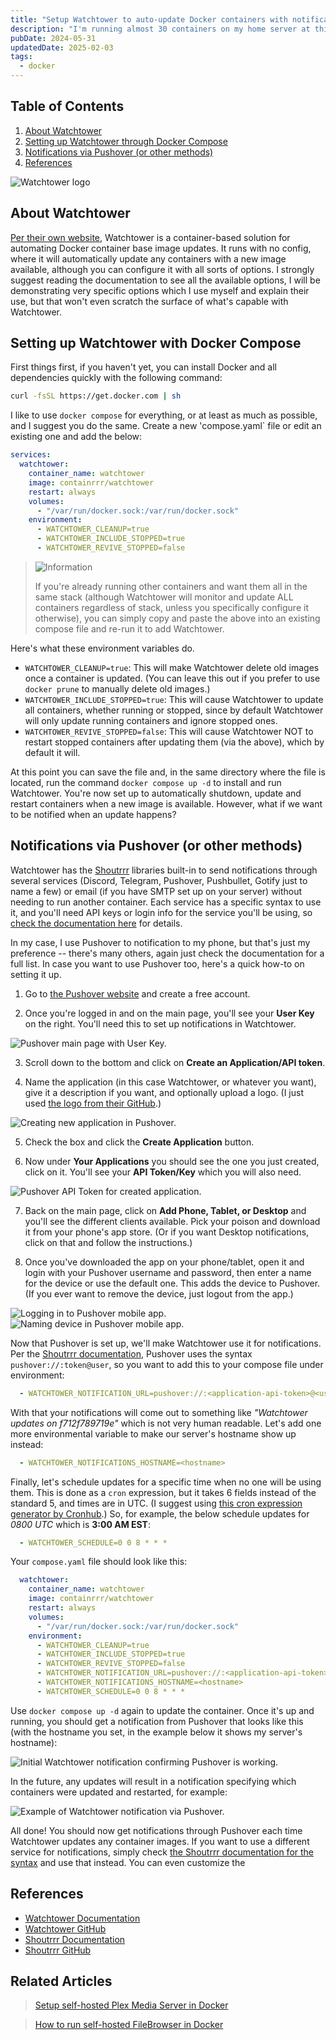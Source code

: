 ```yaml
---
title: "Setup Watchtower to auto-update Docker containers with notifications"
description: "I'm running almost 30 containers on my home server at this point, and I'm extremely lazy when it comes to updating them. Watchtower is a lightweight set-it-and-forget-it solution to auto-updating containers, and it even has built-in notifications. Here's how to set it up."
pubDate: 2024-05-31
updatedDate: 2025-02-03
tags:
  - docker
---
```


## Table of Contents

1. [About Watchtower](#about)
2. [Setting up Watchtower through Docker Compose](#setup)
3. [Notifications via Pushover (or other methods)](#notifications)
4. [References](#ref)

![Watchtower logo](../../img/blog/watchtower.png)

<div id='about'/>

## About Watchtower

<a href="https://containrrr.dev/watchtower" target="_blank" data-umami-event="watchtower-notifications-site">Per their own website</a>, Watchtower is a container-based solution for automating Docker container base image updates. It runs with no config, where it will automatically update any containers with a new image available, although you can configure it with all sorts of options. I strongly suggest reading the documentation to see all the available options, I will be demonstrating very specific options which I use myself and explain their use, but that won't even scratch the surface of what's capable with Watchtower.

## Setting up Watchtower with Docker Compose

First things first, if you haven't yet, you can install Docker and all dependencies quickly with the following command:

```bash
curl -fsSL https://get.docker.com | sh
```

I like to use `docker compose` for everything, or at least as much as possible, and I suggest you do the same. Create a new 'compose.yaml` file or edit an existing one and add the below:

```yaml
services:
  watchtower:
    container_name: watchtower
    image: containrrr/watchtower
    restart: always
    volumes:
      - "/var/run/docker.sock:/var/run/docker.sock"
    environment:
      - WATCHTOWER_CLEANUP=true
      - WATCHTOWER_INCLUDE_STOPPED=true
      - WATCHTOWER_REVIVE_STOPPED=false
```
> <img src="/assets/info.svg" class="info" loading="lazy" decoding="async" alt="Information">
>
> If you're already running other containers and want them all in the same stack (although Watchtower will monitor and update ALL containers regardless of stack, unless you specifically configure it otherwise), you can simply copy and paste the above into an existing compose file and re-run it to add Watchtower.

Here's what these environment variables do.

- `WATCHTOWER_CLEANUP=true`: This will make Watchtower delete old images once a container is updated. (You can leave this out if you prefer to use `docker prune` to manually delete old images.)
- `WATCHTOWER_INCLUDE_STOPPED=true`: This will cause Watchtower to update all containers, whether running or stopped, since by default Watchtower will only update running containers and ignore stopped ones.
- `WATCHTOWER_REVIVE_STOPPED=false`: This will cause Watchtower NOT to restart stopped containers after updating them (via the above), which by default it will.

At this point you can save the file and, in the same directory where the file is located, run the command `docker compose up -d` to install and run Watchtower. You're now set up to automatically shutdown, update and restart containers when a new image is available. However, what if we want to be notified when an update happens?

<div id='notifications'/>

## Notifications via Pushover (or other methods)

Watchtower has the <a href="https://github.com/containrrr/shoutrrr" target="_blank" data-umami-event="watchtower-notifications-shoutrrr-gh">Shoutrrr</a> libraries built-in to send notifications through several services (Discord, Telegram, Pushover, Pushbullet, Gotify just to name a few) or email (if you have SMTP set up on your server) without needing to run another container. Each service has a specific syntax to use it, and you'll need API keys or login info for the service you'll be using, so <a href="https://containrrr.dev/shoutrrr/v0.8/services/overview" target="_blank" data-umami-event="watchtower-notifications-shoutrrr-docs-services">check the documentation here</a> for details.

In my case, I use Pushover to notification to my phone, but that's just my preference -- there's many others, again just check the documentation for a full list. In case you want to use Pushover too, here's a quick how-to on setting it up.

1. Go to <a href="https://pushover.net" target="_blank" data-umami-event="watchtower-notifications-pushover">the Pushover website</a> and create a free account.

2. Once you're logged in and on the main page, you'll see your **User Key** on the right. You'll need this to set up notifications in Watchtower.

![Pushover main page with User Key.](../../img/blog/pushover1.png 'Pushover main page with User Key')

3. Scroll down to the bottom and click on **Create an Application/API token**.

4. Name the application (in this case Watchtower, or whatever you want), give it a description if you want, and optionally upload a logo. (I just used <a href="https://github.com/containrrr/watchtower/blob/main/logo.png" target="_blank">the logo from their GitHub</a>.)

![Creating new application in Pushover.](../../img/blog/pushover2.png 'Creating new application in Pushover')

5. Check the box and click the **Create Application** button.

6. Now under **Your Applications** you should see the one you just created, click on it. You'll see your **API Token/Key** which you will also need.

![Pushover API Token for created application.](../../img/blog/pushover3.png 'Pushover API Token for created application')

7. Back on the main page, click on **Add Phone, Tablet, or Desktop** and you'll see the different clients available. Pick your poison and download it from your phone's app store. (Or if you want Desktop notifications, click on that and follow the instructions.)

8. Once you've downloaded the app on your phone/tablet, open it and login with your Pushover username and password, then enter a name for the device or use the default one. This adds the device to Pushover. (If you ever want to remove the device, just logout from the app.)

![Logging in to Pushover mobile app.](../../img/blog/pushover4.jpg 'Logging in to Pushover mobile app')
![Naming device in Pushover mobile app.](../../img/blog/pushover5.jpg 'Naming device in Pushover mobile app')

Now that Pushover is set up, we'll make Watchtower use it for notifications. Per the <a href="https://containrrr.dev/shoutrrr/v0.8/services/pushover" target="_blank" data-umami-event="watchtower-notifications-shoutrrr-docs-pushover">Shoutrrr documentation</a>, Pushover uses the syntax `pushover://:token@user`, so you want to add this to your compose file under environment:

```yaml
  - WATCHTOWER_NOTIFICATION_URL=pushover://:<application-api-token>@<user-key>
```

With that your notifications will come out to something like *"Watchtower updates on f712f789719e"* which is not very human readable. Let's add one more environmental variable to make our server's hostname show up instead:

```yaml
  - WATCHTOWER_NOTIFICATIONS_HOSTNAME=<hostname>
```

Finally, let's schedule updates for a specific time when no one will be using them. This is done as a `cron` expression, but it takes 6 fields instead of the standard 5, and times are in UTC. (I suggest using <a href="https://crontab.cronhub.io" target="_blank" data-umami-event="watchtower-notifications-cronhub">this cron expression generator by Cronhub</a>.) So, for example, the below schedule updates for _0800 UTC_ which is **3:00 AM EST**:

```yaml
  - WATCHTOWER_SCHEDULE=0 0 8 * * *
```

Your `compose.yaml` file should look like this:

```yaml
  watchtower:
    container_name: watchtower
    image: containrrr/watchtower
    restart: always
    volumes:
      - "/var/run/docker.sock:/var/run/docker.sock"
    environment:
      - WATCHTOWER_CLEANUP=true
      - WATCHTOWER_INCLUDE_STOPPED=true
      - WATCHTOWER_REVIVE_STOPPED=false
      - WATCHTOWER_NOTIFICATION_URL=pushover://:<application-api-token>@<user-key>
      - WATCHTOWER_NOTIFICATIONS_HOSTNAME=<hostname>
      - WATCHTOWER_SCHEDULE=0 0 8 * * *
```

Use `docker compose up -d` again to update the container. Once it's up and running, you should get a notification from Pushover that looks like this (with the hostname you set, in the example below it shows my server's hostname):

![Initial Watchtower notification confirming Pushover is working.](../../img/blog/pushover6.jpg 'Initial Watchtower notification confirming Pushover is working')

In the future, any updates will result in a notification specifying which containers were updated and restarted, for example:

![Example of Watchtower notification via Pushover.](../../img/blog/pushover7.jpg 'Example of Watchtower notification via Pushover')

All done! You should now get notifications through Pushover each time Watchtower updates any container images. If you want to use a different service for notifications, simply check <a href="https://containrrr.dev/shoutrrr/v0.8/services/overview" target="_blank" data-umami-event="watchtower-notifications-shoutrrr-docs-services">the Shoutrrr documentation for the syntax</a> and use that instead. You can even customize the 

<div id='ref'/>

## References

- <a href="https://containrrr.dev/watchtower" target="_blank" data-umami-event="watchtower-notifications-docs">Watchtower Documentation</a>
- <a href="https://github.com/containrrr/watchtower" target="_blank" data-umami-event="watchtower-notifications-gh">Watchtower GitHub</a>
- <a href="https://containrrr.dev/shoutrrr" target="_blank" data-umami-event="watchtower-notifications-shoutrrr-docs">Shoutrrr Documentation</a>
- <a href="https://github.com/containrrr/shoutrrr" target="_blank" data-umami-event="watchtower-notifications-shoutrrr-gh">Shoutrrr GitHub</a>

## Related Articles

> <a href="/blog/setting-up-plex-in-docker/" data-umami-event="watchtower-notifications-">Setup self-hosted Plex Media Server in Docker</a>

> <a href="/blog/how-to-run-filebrowser-in-docker/" data-umami-event="watchtower-notifications-">How to run self-hosted FileBrowser in Docker</a>